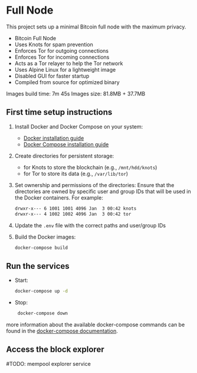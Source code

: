 # Full Node

This project sets up a minimal Bitcoin full node with the maximum privacy.

- Bitcoin Full Node
- Uses Knots for spam prevention
- Enforces Tor for outgoing connections
- Enforces Tor for incoming connections
- Acts as a Tor relayer to help the Tor network
- Uses Alpine Linux for a lightweight image
- Disabled GUI for faster startup
- Compiled from source for optimized binary

Images build time: 7m 45s
Images size: 81.8MB + 37.7MB

## First time setup instructions

1. Install Docker and Docker Compose on your system:
    - [Docker installation guide](https://docs.docker.com/get-docker/)
    - [Docker Compose installation guide](https://docs.docker.com/compose/install/)

2. Create directories for persistent storage:
   - for Knots to store the blockchain (e.g., `/mnt/hdd/knots`)
   - for Tor to store its data (e.g., `/var/lib/tor`)

3. Set ownership and permissions of the directories:
   Ensure that the directories are owned by specific user and group IDs that will be used in the Docker containers. For example:
    ```bash
    drwxr-x--- 6 1001 1001 4096 Jan  3 00:42 knots
    drwxr-x--- 4 1002 1002 4096 Jan  3 00:42 tor
    ```

4. Update the `.env` file with the correct paths and user/group IDs

5. Build the Docker images:
   ```bash
   docker-compose build
   ```

## Run the services

- Start:
   ```bash
   docker-compose up -d
   ```

- Stop:
   ```bash
    docker-compose down
    ```

more information about the available docker-compose commands can be found in the [docker-compose documentation](https://docs.docker.com/reference/cli/docker/compose/).

## Access the block explorer

#TODO: mempool explorer service